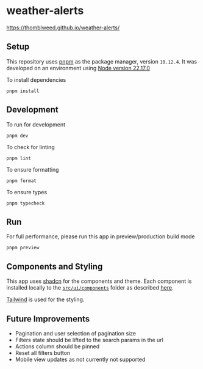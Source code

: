 # weather-alerts

https://thomblweed.github.io/weather-alerts/

## Setup

This repository uses [pnpm](https://pnpm.io/installation) as the package manager, version `10.12.4`. It was developed on an environment using [Node version 22.17.0](https://nodejs.org/en/blog/release/v22.17.0)

To install dependencies

`pnpm install`

## Development

To run for development

`pnpm dev`

To check for linting

`pnpm lint`

To ensure formatting

`pnpm format`

To ensure types

`pnpm typecheck`

## Run

For full performance, please run this app in preview/production build mode

`pnpm preview`

## Components and Styling

This app uses [shadcn](https://ui.shadcn.com/) for the components and theme. Each component is installed locally to the [`src/ui/components`](./src/ui/components/) folder as described [here](https://ui.shadcn.com/docs/installation/vite#add-components).

[Tailwind](https://tailwindcss.com/) is used for the styling.

## Future Improvements

- Pagination and user selection of pagination size
- Filters state should be lifted to the search params in the url
- Actions column should be pinned
- Reset all filters button
- Mobile view updates as not currently not supported
